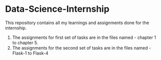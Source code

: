 # Data-Science-Internship
This repository contains all my learnings and assignments done for the internship.

1. The assignments for first set of  tasks are in the files named - chapter 1 to chapter 5.
2. The assignments for the second set of tasks are in the files named - Flask-1 to Flask-4
